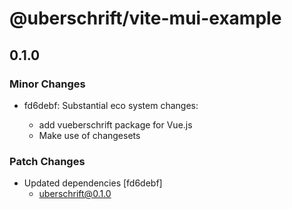 # @uberschrift/vite-mui-example

## 0.1.0

### Minor Changes

- fd6debf: Substantial eco system changes:

  - add vueberschrift package for Vue.js
  - Make use of changesets

### Patch Changes

- Updated dependencies [fd6debf]
  - uberschrift@0.1.0
